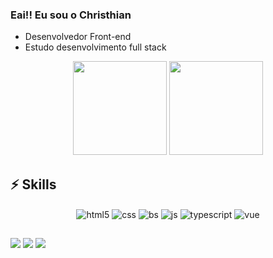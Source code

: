### Eai!! Eu sou o Christhian 



- Desenvolvedor Front-end
- Estudo desenvolvimento full stack

<div align="center">
  <img height="150em" src="https://github-readme-stats.vercel.app/api?username=christhianGSE&show_icons=true&theme=algolia&include_all_commits=true&count_private=true" style="max-width: 100%;"/>
  <img height="150em" src="https://github-readme-stats.vercel.app/api/top-langs/?username=christhianGSE&layout=compact&langs_count=7&theme=algolia" style="max-width: 100%;"/>
</div>


<h2>⚡ Skills</h2>
<div align="center">
  <img align="center" alt="html5" src="https://img.shields.io/badge/HTML5-E34F26?style=flat&logo=html5&logoColor=white" />
  <img align="center" alt="css" src="https://img.shields.io/badge/CSS3-1572B6?style=flat&logo=css3&logoColor=white" />
  <img align="center" alt="bs" src="https://img.shields.io/badge/Bootstrap-563D7C?style=flat&logo=bootstrap&logoColor=white" />
  <img align="center" alt="js" src="https://img.shields.io/badge/JavaScript-F7DF1E?style=flat&logo=javascript&logoColor=black" />
  <img align="center" alt="typescript" src="https://img.shields.io/badge/PHP-777BB4?style=flatlogo=php&logoColor=white" />
  <img align="center" alt="vue" src="https://img.shields.io/badge/Vue.js-35495E?flat&logo=vue.js&logoColor=4FC08D" />
</div>
  
  ##
  
  <div>
  <a href="https://instagram.com/ochristhian_" target="_blank"><img src="https://img.shields.io/badge/-Instagram-%23E4405F?style=for-the-badge&logo=instagram&logoColor=white" target="_blank"></a>
  <a href = "mailto:espindolachristhian@gmail.com"><img src="https://img.shields.io/badge/-Gmail-%23333?style=for-the-badge&logo=gmail&logoColor=white" target="_blank"></a>
  <a href="https://www.linkedin.com/in/christhian-espindola/" target="_blank"><img src="https://img.shields.io/badge/-LinkedIn-%230077B5?style=for-the-badge&logo=linkedin&logoColor=white" target="_blank"></a> 
    
 
 
</div>
